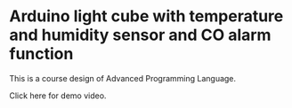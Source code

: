 # Arduino light cube with temperature and humidity sensor and CO alarm function

This is a course design of Advanced Programming Language.

Click here for demo video.
